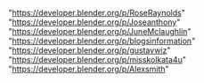 "https://developer.blender.org/p/RoseRaynolds"
"https://developer.blender.org/p/Joseanthony"
"https://developer.blender.org/p/JuneMclaughlin"
"https://developer.blender.org/p/blogsinformation"
"https://developer.blender.org/p/gustavwiz"
"https://developer.blender.org/p/misskolkata4u"
"https://developer.blender.org/p/Alexsmith"
 
